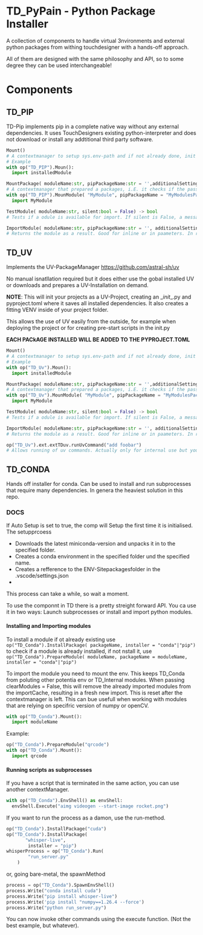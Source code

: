 # TD_PyPain - Python Package Installer
A collection of components to handle virtual 3nvironments and external python packages from withing touchdesigner with a hands-off approach.

All of them are designed with the same philosophy and API, so to some degree they can be used interchangeable!

# Components
## TD_PIP
TD-Pip implements pip in a complete native way without any external dependencies. It uses TouchDesigners existing python-interpreter and does not download or install any addtitional third party software.
```python
Mount()
# A contextmanager to setup sys.env-path and if not already done, init TD_PIP and make sure this happens in time.
# Example
with op("TD_PIP").Moun():
  import installedModule
```

```python
MountPackage( moduleName:str, pipPackageName:str = '',additionalSettings = [] )
# A contextmanager that prepared a packages, i.E. it checks if the passed module is already installed and will do that if the test fails.
with op("TD_PIP").MounModule( "MyModule", pipPackageName = "MyModulesPackage" ):
  import MyModule
```

```python
TestModule( moduleName:str, silent:bool = False) -> bool
# Tests if a odule is available for import. If silent is False, a messagebox will pop up.
```

```python
ImportModule( moduleName:str, pipPackageName:str = '', additionalSettings:List[str]=[] ) -> Module
# Returns the module as a result. Good for inline or in paameters. In regular code, use ContextManager
```

## TD_UV
Implements the UV-PackageManager https://github.com/astral-sh/uv

No manual isnatllation required but it does either use the gobal installed UV or downloads and prepares a UV-Installation on demand.

__NOTE__: This will init your projects as a UV-Project, creating an \__init__.py and pyproject.toml where it saves all installed dependencies. It also creates a fitting VENV inside of your project folder.

This allows the use of UV easily from the outside, for example when deploying the project or for creating pre-start scripts in the init.py

__EACH PACkAGE INSTALLED WILL BE ADDED TO THE PYPROJECT.TOML__


```python
Mount()
# A contextmanager to setup sys.env-path and if not already done, init TD_PIP and make sure this happens in time.
# Example
with op("TD_Uv").Moun():
  import installedModule
```

```python
MountPackage( moduleName:str, pipPackageName:str = '',additionalSettings = [] )
# A contextmanager that prepared a packages, i.E. it checks if the passed module is already installed and will do that if the test fails.
with op("TD_Uv").MounModule( "MyModule", pipPackageName = "MyModulesPackage" ):
  import MyModule
```

```python
TestModule( moduleName:str, silent:bool = False) -> bool
# Tests if a odule is available for import. If silent is False, a messagebox will pop up.
```

```python
ImportModule( moduleName:str, pipPackageName:str = '', additionalSettings:List[str]=[] ) -> Module
# Returns the module as a result. Good for inline or in paameters. In regular code, use ContextManager
```

```python
op("TD_Uv").ext.extTDuv.runUvCommand("add foobar")
# Allows running of uv commands. Actually only for internal use but you know what, go wild :=
```

## TD_CONDA
Hands off installer for conda. Can be used to install and run subprocesses that require many dependencies. In genera the heaviest solution in this repo.

### DOCS
If Auto Setup is set to true, the comp will Setup the first time it is initialised. 
The setupprcoess 
- Downloads the latest miniconda-version and unpacks it in to the specified folder.
- Creates a conda environment in the specified folder und the specified name.
- Creates a refference to the ENV-Sitepackagesfolder in the .vscode/settings.json
- 
This process can take a while, so wait a moment.

To use the componnt in TD there is a pretty streight forward API.
You ca use it in two ways: Launch subprocesses or install and import python modules.

#### Installing and Importing modules
To install a module if ot already existing use
```op("TD_Conda").InstallPackage( packageName, installer = "conda"|"pip")```
to check if a module is already installed, if not nstall it, use 
```op("TD_Conda").PrepareModule( moduleName, packageName = moduleName, installer = "conda"|"pip")```

To import the module you need to mount the env. This keeps TD_Conda from poluting other potentia env or TD_Internal modules.
When passing clearModules = False, this will remove the already imported modules from the importCache, resulting in a fresh new import. This is reset after the contextmanager is left. 
This can bue usefull when working with modules that are relying on specifric version of numpy or openCV.
```python
with op("TD_Conda").Mount():
  import moduleName
```

Example:
```python
op("TD_Conda").PrepareModule("qrcode")
with op("TD_Conda").Mount():
  import qrcode
```

#### Running scripts as subprocesses
If you have a script that is terminated in the same action, you can use another contextManager.
```python
with op("TD_Conda").EnvShell() as envShell:
  envShell.Execute("aimg videogen --start-image rocket.png")
```

If you want to run the process as a damon, use the run-method.
```python
op("TD_Conda").InstallPackage("cuda")
op("TD_Conda").InstallPackage(
       "whisper-live", 
        installer = "pip")
whisperProcess = op("TD_Conda").Run(
        "run_server.py"
    )
```

or, going bare-metal, the spawnMethod
```python
process = op("TD_Conda").SpawnEnvShell()
process.Write("conda install cuda")
process.Write("pip install whisper-live")
process.Write('pip install "numpy==1.26.4 --force')
process.Write("python run_server.py")
```

You can now invoke other commands using the execute function. (Not the best example, but whatever).


